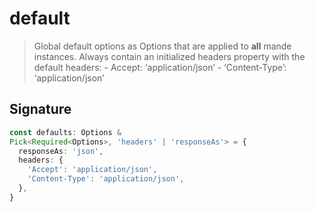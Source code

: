 # default

> Global default options as Options that are applied to **all** mande instances. Always contain an initialized headers property with the default headers: - Accept: ‘application/json’ - ‘Content-Type’: ‘application/json’

## Signature

```ts
const defaults: Options &
Pick<Required<Options>, 'headers' | 'responseAs'> = {
  responseAs: 'json',
  headers: {
    'Accept': 'application/json',
    'Content-Type': 'application/json',
  },
}
```

